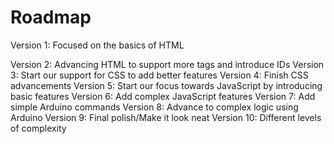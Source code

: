 # Roadmap
Version 1: Focused on the basics of HTML

Version 2: Advancing HTML to support more tags and introduce IDs 
Version 3: Start our support for CSS to add better features
Version 4: Finish CSS advancements
Version 5: Start our focus towards JavaScript by introducing basic features
Version 6: Add complex JavaScript features
Version 7: Add simple Arduino commands
Version 8: Advance to complex logic using Arduino
Version 9: Final polish/Make it look neat
Version 10: Different levels of complexity
